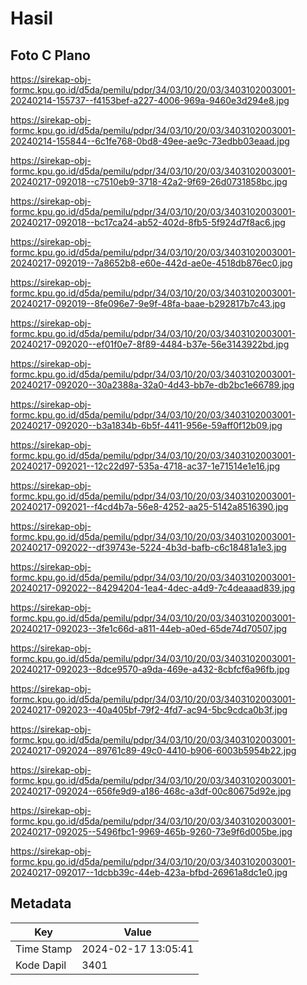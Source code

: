# Hasil

## Foto C Plano

https://sirekap-obj-formc.kpu.go.id/d5da/pemilu/pdpr/34/03/10/20/03/3403102003001-20240214-155737--f4153bef-a227-4006-969a-9460e3d294e8.jpg

https://sirekap-obj-formc.kpu.go.id/d5da/pemilu/pdpr/34/03/10/20/03/3403102003001-20240214-155844--6c1fe768-0bd8-49ee-ae9c-73edbb03eaad.jpg

https://sirekap-obj-formc.kpu.go.id/d5da/pemilu/pdpr/34/03/10/20/03/3403102003001-20240217-092018--c7510eb9-3718-42a2-9f69-26d0731858bc.jpg

https://sirekap-obj-formc.kpu.go.id/d5da/pemilu/pdpr/34/03/10/20/03/3403102003001-20240217-092018--bc17ca24-ab52-402d-8fb5-5f924d7f8ac6.jpg

https://sirekap-obj-formc.kpu.go.id/d5da/pemilu/pdpr/34/03/10/20/03/3403102003001-20240217-092019--7a8652b8-e60e-442d-ae0e-4518db876ec0.jpg

https://sirekap-obj-formc.kpu.go.id/d5da/pemilu/pdpr/34/03/10/20/03/3403102003001-20240217-092019--8fe096e7-9e9f-48fa-baae-b292817b7c43.jpg

https://sirekap-obj-formc.kpu.go.id/d5da/pemilu/pdpr/34/03/10/20/03/3403102003001-20240217-092020--ef01f0e7-8f89-4484-b37e-56e3143922bd.jpg

https://sirekap-obj-formc.kpu.go.id/d5da/pemilu/pdpr/34/03/10/20/03/3403102003001-20240217-092020--30a2388a-32a0-4d43-bb7e-db2bc1e66789.jpg

https://sirekap-obj-formc.kpu.go.id/d5da/pemilu/pdpr/34/03/10/20/03/3403102003001-20240217-092020--b3a1834b-6b5f-4411-956e-59aff0f12b09.jpg

https://sirekap-obj-formc.kpu.go.id/d5da/pemilu/pdpr/34/03/10/20/03/3403102003001-20240217-092021--12c22d97-535a-4718-ac37-1e71514e1e16.jpg

https://sirekap-obj-formc.kpu.go.id/d5da/pemilu/pdpr/34/03/10/20/03/3403102003001-20240217-092021--f4cd4b7a-56e8-4252-aa25-5142a8516390.jpg

https://sirekap-obj-formc.kpu.go.id/d5da/pemilu/pdpr/34/03/10/20/03/3403102003001-20240217-092022--df39743e-5224-4b3d-bafb-c6c18481a1e3.jpg

https://sirekap-obj-formc.kpu.go.id/d5da/pemilu/pdpr/34/03/10/20/03/3403102003001-20240217-092022--84294204-1ea4-4dec-a4d9-7c4deaaad839.jpg

https://sirekap-obj-formc.kpu.go.id/d5da/pemilu/pdpr/34/03/10/20/03/3403102003001-20240217-092023--3fe1c66d-a811-44eb-a0ed-65de74d70507.jpg

https://sirekap-obj-formc.kpu.go.id/d5da/pemilu/pdpr/34/03/10/20/03/3403102003001-20240217-092023--8dce9570-a9da-469e-a432-8cbfcf6a96fb.jpg

https://sirekap-obj-formc.kpu.go.id/d5da/pemilu/pdpr/34/03/10/20/03/3403102003001-20240217-092023--40a405bf-79f2-4fd7-ac94-5bc9cdca0b3f.jpg

https://sirekap-obj-formc.kpu.go.id/d5da/pemilu/pdpr/34/03/10/20/03/3403102003001-20240217-092024--89761c89-49c0-4410-b906-6003b5954b22.jpg

https://sirekap-obj-formc.kpu.go.id/d5da/pemilu/pdpr/34/03/10/20/03/3403102003001-20240217-092024--656fe9d9-a186-468c-a3df-00c80675d92e.jpg

https://sirekap-obj-formc.kpu.go.id/d5da/pemilu/pdpr/34/03/10/20/03/3403102003001-20240217-092025--5496fbc1-9969-465b-9260-73e9f6d005be.jpg

https://sirekap-obj-formc.kpu.go.id/d5da/pemilu/pdpr/34/03/10/20/03/3403102003001-20240217-092017--1dcbb39c-44eb-423a-bfbd-26961a8dc1e0.jpg


## Metadata

| Key        | Value               |
| ---------- | ------------------- |
| Time Stamp | 2024-02-17 13:05:41 |
| Kode Dapil | 3401                |




